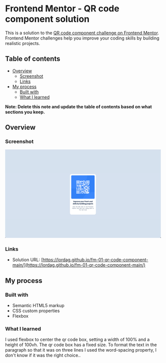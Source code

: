 # Frontend Mentor - QR code component solution

This is a solution to the [QR code component challenge on Frontend Mentor](https://www.frontendmentor.io/challenges/qr-code-component-iux_sIO_H). Frontend Mentor challenges help you improve your coding skills by building realistic projects. 

## Table of contents

- [Overview](#overview)
  - [Screenshot](#screenshot)
  - [Links](#links)
- [My process](#my-process)
  - [Built with](#built-with)
  - [What I learned](#what-i-learned)


**Note: Delete this note and update the table of contents based on what sections you keep.**

## Overview

### Screenshot

![](./screenshot.png)

### Links

- Solution URL: [https://lordag.github.io/fm-01-qr-code-component-main/](https://lordag.github.io/fm-01-qr-code-component-main/)

## My process

### Built with

- Semantic HTML5 markup
- CSS custom properties
- Flexbox

### What I learned

I used flexbox to center the qr code box,
setting a width of 100% and a height of 100vh.
The qr code box has a fixed size.
To format the text in the paragraph so that it was on three lines I used the word-spacing property, I don't know if it was the right choice..


